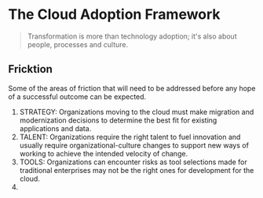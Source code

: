 # The Cloud Adoption Framework
> Transformation is more than technology adoption; it's also about people, processes and culture.
##  Fricktion
Some of the areas of friction that will need to be addressed before any hope of a successful outcome can be expected.
1. STRATEGY: Organizations moving to the cloud must make migration and modernization decisions to determine the best fit for existing applications and data.
2. TALENT: Organizations require the right talent to fuel innovation and usually require organizational-culture changes to support new ways of working to achieve the intended velocity of change.
3. TOOLS: Organizations can encounter risks as tool selections made for traditional enterprises may not be the right ones for development for the cloud.
4. 
<!--stackedit_data:
eyJoaXN0b3J5IjpbLTE0NzU0NzE5MF19
-->